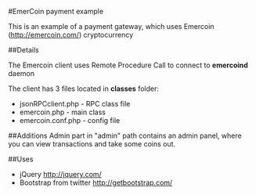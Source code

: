 #EmerCoin payment example

This is an example of a payment gateway, which uses Emercoin (http://emercoin.com/) cryptocurrency

##Details

 The Emercoin client uses Remote Procedure Call to connect to **emercoind** daemon

 The client has 3 files located in **classes** folder: 
  * jsonRPCclient.php - RPC class file
  * emercoin.php - main class
  * emercoin.conf.php - config file

##Additions
  Admin part in "admin" path contains an admin panel, where you can view transactions and take some coins out.

##Uses
  * jQuery http://jquery.com/
  * Bootstrap from twitter http://getbootstrap.com/